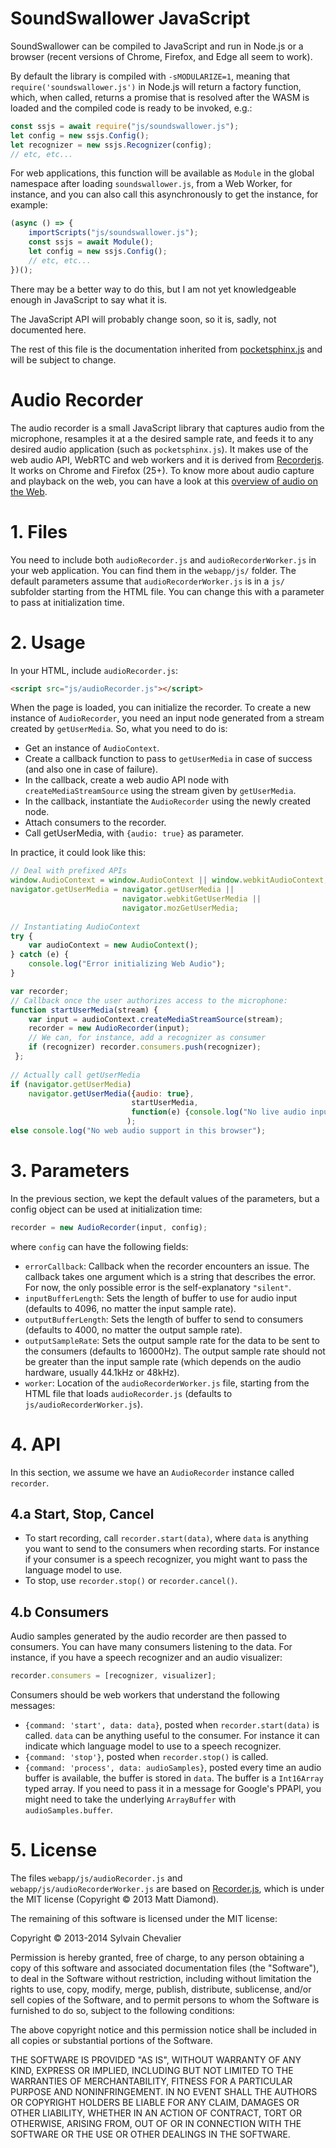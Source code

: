 SoundSwallower JavaScript
=========================

SoundSwallower can be compiled to JavaScript and run in Node.js or a
browser (recent versions of Chrome, Firefox, and Edge all seem to
work).

By default the library is compiled with `-sMODULARIZE=1`,
meaning that `require('soundswallower.js')` in Node.js will return a
factory function, which, when called, returns a promise that is
resolved after the WASM is loaded and the compiled code is ready to be
invoked, e.g.:

```javascript
const ssjs = await require("js/soundswallower.js");
let config = new ssjs.Config();
let recognizer = new ssjs.Recognizer(config);
// etc, etc...
```

For web applications, this function will be available as `Module` in
the global namespace after loading `soundswallower.js`, from a Web
Worker, for instance, and you can also call this asynchronously to get
the instance, for example:

```javascript
(async () => {
	importScripts("js/soundswallower.js");
	const ssjs = await Module();
	let config = new ssjs.Config();
	// etc, etc...
})();
```

There may be a better way to do this, but I am not yet knowledgeable
enough in JavaScript to say what it is.

The JavaScript API will probably change soon, so it is, sadly, not
documented here.

The rest of this file is the documentation inherited from
[pocketsphinx.js](http://syl22-00.github.io/pocketsphinx.js/) and will
be subject to change.

Audio Recorder
==============

The audio recorder is a small JavaScript library that captures audio
from the microphone, resamples it at a the desired sample rate, and
feeds it to any desired audio application (such as
`pocketsphinx.js`). It makes use of the web audio API, WebRTC and web
workers and it is derived from
[Recorderjs](https://github.com/mattdiamond/Recorderjs). It works on
Chrome and Firefox (25+). To know more about audio capture and
playback on the web, you can have a look at this [overview of audio on
the
Web](https://github.com/syl22-00/TechDocs/blob/master/AudioInBrowser.md).

# 1. Files

You need to include both `audioRecorder.js` and
`audioRecorderWorker.js` in your web application. You can find them in
the `webapp/js/` folder. The default parameters assume that
`audioRecorderWorker.js` is in a `js/` subfolder starting from the
HTML file. You can change this with a parameter to pass at
initialization time.

# 2. Usage

In your HTML, include `audioRecorder.js`:

```html
<script src="js/audioRecorder.js"></script>
```

When the page is loaded, you can initialize the recorder. To create a
new instance of `AudioRecorder`, you need an input node generated from
a stream created by `getUserMedia`. So, what you need to do is:

* Get an instance of `AudioContext`.
* Create a callback function to pass to `getUserMedia` in case of
  success (and also one in case of failure).
* In the callback, create a web audio API node with
  `createMediaStreamSource` using the stream given by `getUserMedia`.
* In the callback, instantiate the `AudioRecorder` using the newly created node.
* Attach consumers to the recorder.
* Call getUserMedia, with `{audio: true}` as parameter.

In practice, it could look like this:

```javascript
// Deal with prefixed APIs
window.AudioContext = window.AudioContext || window.webkitAudioContext;
navigator.getUserMedia = navigator.getUserMedia ||
                         navigator.webkitGetUserMedia ||
                         navigator.mozGetUserMedia;
    
// Instantiating AudioContext
try {
    var audioContext = new AudioContext();
} catch (e) {
    console.log("Error initializing Web Audio");
}

var recorder;
// Callback once the user authorizes access to the microphone:
function startUserMedia(stream) {
    var input = audioContext.createMediaStreamSource(stream);
    recorder = new AudioRecorder(input);
    // We can, for instance, add a recognizer as consumer
    if (recognizer) recorder.consumers.push(recognizer);
 };
    
// Actually call getUserMedia
if (navigator.getUserMedia)
    navigator.getUserMedia({audio: true},
                           startUserMedia,
                           function(e) {console.log("No live audio input in this browser");}
                          );
else console.log("No web audio support in this browser");
```


# 3. Parameters

In the previous section, we kept the default values of the parameters,
but a config object can be used at initialization time:

```javascript
recorder = new AudioRecorder(input, config);
```

where `config` can have the following fields:

* `errorCallback`: Callback when the recorder encounters an issue. The
  callback takes one argument which is a string that describes the
  error. For now, the only possible error is the self-explanatory
  `"silent"`.
* `inputBufferLength`: Sets the length of buffer to use for audio
  input (defaults to 4096, no matter the input sample rate).
* `outputBufferLength`: Sets the length of buffer to send to consumers
  (defaults to 4000, no matter the output sample rate).
* `outputSampleRate`: Sets the output sample rate for the data to be
  sent to the consumers (defaults to 16000Hz). The output sample rate
  should not be greater than the input sample rate (which depends on
  the audio hardware, usually 44.1kHz or 48kHz).
* `worker`: Location of the `audioRecorderWorker.js` file, starting
  from the HTML file that loads `audioRecorder.js` (defaults to
  `js/audioRecorderWorker.js`).

# 4. API

In this section, we assume we have an `AudioRecorder` instance called `recorder`.

## 4.a Start, Stop, Cancel

* To start recording, call `recorder.start(data)`, where `data` is
  anything you want to send to the consumers when recording
  starts. For instance if your consumer is a speech recognizer, you
  might want to pass the language model to use.
* To stop, use `recorder.stop()` or `recorder.cancel()`.

## 4.b Consumers

Audio samples generated by the audio recorder are then passed to
consumers. You can have many consumers listening to the data. For
instance, if you have a speech recognizer and an audio visualizer:

```javascript
recorder.consumers = [recognizer, visualizer];
```

Consumers should be web workers that understand the following messages:

* `{command: 'start', data: data}`, posted when `recorder.start(data)`
  is called. `data` can be anything useful to the consumer. For
  instance it can indicate which language model to use to a speech
  recognizer.
* `{command: 'stop'}`, posted when `recorder.stop()` is called.
* `{command: 'process', data: audioSamples}`, posted every time an
  audio buffer is available, the buffer is stored in `data`. The
  buffer is a `Int16Array` typed array. If you need to pass it in a
  message for Google's PPAPI, you might need to take the underlying
  `ArrayBuffer` with `audioSamples.buffer`.


# 5. License

The files `webapp/js/audioRecorder.js` and
`webapp/js/audioRecorderWorker.js` are based on
[Recorder.js](https://github.com/mattdiamond/Recorderjs), which is
under the MIT license (Copyright © 2013 Matt Diamond).

The remaining of this software is licensed under the MIT license:

Copyright © 2013-2014 Sylvain Chevalier

Permission is hereby granted, free of charge, to any person obtaining
a copy of this software and associated documentation files (the
"Software"), to deal in the Software without restriction, including
without limitation the rights to use, copy, modify, merge, publish,
distribute, sublicense, and/or sell copies of the Software, and to
permit persons to whom the Software is furnished to do so, subject to
the following conditions:

The above copyright notice and this permission notice shall be
included in all copies or substantial portions of the Software.

THE SOFTWARE IS PROVIDED "AS IS", WITHOUT WARRANTY OF ANY KIND,
EXPRESS OR IMPLIED, INCLUDING BUT NOT LIMITED TO THE WARRANTIES OF
MERCHANTABILITY, FITNESS FOR A PARTICULAR PURPOSE AND
NONINFRINGEMENT. IN NO EVENT SHALL THE AUTHORS OR COPYRIGHT HOLDERS BE
LIABLE FOR ANY CLAIM, DAMAGES OR OTHER LIABILITY, WHETHER IN AN ACTION
OF CONTRACT, TORT OR OTHERWISE, ARISING FROM, OUT OF OR IN CONNECTION
WITH THE SOFTWARE OR THE USE OR OTHER DEALINGS IN THE SOFTWARE.
